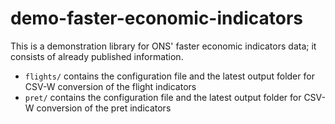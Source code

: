 # demo-faster-economic-indicators
This is a demonstration library for ONS' faster economic indicators data; it consists of already published information.

* `flights/` contains the configuration file and the latest output folder for CSV-W conversion of the flight indicators
* `pret/` contains the configuration file and the latest output folder for CSV-W conversion of the pret indicators